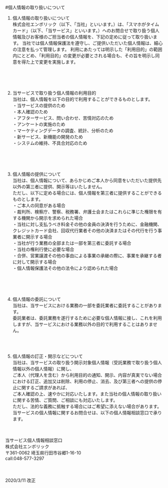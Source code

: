 #個人情報の取り扱いについて

1. 個人情報の取り扱いについて<br>
株式会社エンボリック（以下、「当社」といいます。）は、「スマホがタイムカード」（以下、「当サービス」といいます。）へのお問合せで取り扱う個人情報及びお客様のご担当者の個人情報を、下記の定めに従って取り扱います。
当社では個人情報保護法を遵守し、ご提供いただいた個人情報は、細心の注意を払って管理します。
利用にあたっては明示した「利用目的」の範囲内にとどめ、「利用目的」の変更が必要とされる場合も、その旨を明示し同意を得た上で変更を実施します。
<br>
<br>
<br>

2. 当サービスで取り扱う個人情報の利用目的<br>
当社は、個人情報を以下の目的で利用することができるものとします。<br>
・当サービスの提供のため<br>
・本人確認のため<br>
・アフターサービス、問い合わせ、苦情対応のため<br>
・アンケートの実施のため<br>
・マーケティングデータの調査、統計、分析のため<br>
・新サービス、新機能の開発のため<br>
・システムの維持、不具合対応のため
<br>
<br>
<br>

3. 個人情報の提供について<br>
当社は、個人情報について、あらかじめご本人から同意をいただいた提供先以外の第三者に提供、開示等はいたしません。<br>
ただし、以下に定める場合には、個人情報を第三者に提供することができるものとします。<br>
・ご本人の同意がある場合<br>
・裁判所、検察庁、警察、税務署、弁護士会またはこれらに準じた権限を有する機関から開示を求められた場合<br>
・当社に対し支払うべき料金その他の金員の決済を行うために、金融機関、クレジットカード会社、回収代行業者その他の決済またはその代行を行う事業者に開示する場合<br>
・当社が行う業務の全部または一部を第三者に委託する場合<br>
・当社の権利行使に必要な場合<br>
・合併、営業譲渡その他の事由による事業の承継の際に、事業を承継する者に対して開示する場合<br>
・個人情報保護法その他の法令により認められた場合
<br>
<br>
<br>

4. 個人情報の委託について<br>
当社は、当サービスにおける業務の一部を委託業者に委託することがあります。<br>
委託業者は、委託業務を遂行するために必要な個人情報に接し、これを利用しますが、当サービスにおける業務以外の目的で利用することはありません。<br>
<br>
<br>

5. 個人情報の訂正・開示などについて<br>
当社は、当サービスの取り扱う開示対象個人情報（受託業務で取り扱う個人情報以外の個人情報）に関し、<br>
ご本人（代理人を含む）から利用目的の通知、開示、内容が真実でない場合における訂正、追加又は削除、利用の停止、消去、及び第三者への提供の停止に関するご請求があれば、<br>
ご本人確認の上、速やかに対応いたします。また当社の個人情報の取り扱いに関する苦情、ご質問、ご相談にも対応いたします。<br>
ただし、法的な義務に抵触する場合にはご希望に添えない場合があります。<br>
当サービスの個人情報に関するお問合せは、以下の個人情報相談窓口で承ります。<br>
<br>
<br>
当サービス個人情報相談窓口<br>
株式会社エンボリック<br>
〒361-0062 埼玉県行田市谷郷1-16-10<br>
call:048-577-3297<br>
<br>
<br>
<br>
2020/3/11 改正
